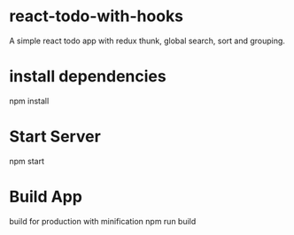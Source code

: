 # react-todo-with-hooks
A simple react todo app with redux thunk, global search, sort and grouping.
# install dependencies
npm install

# Start Server
npm start
# Build App
build for production with minification
npm run build
